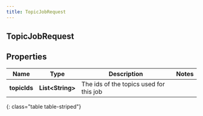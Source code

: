 ```yaml
---
title: TopicJobRequest
---
```

## TopicJobRequest


## Properties

| Name | Type | Description | Notes |
| ------------ | ------------- | ------------- | ------------- |
| **topicIds** | <!----><!---->**List&lt;String&gt;**<!----> | The ids of the topics used for this job |  |
{: class="table table-striped"}



